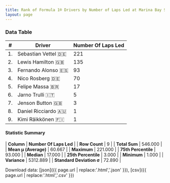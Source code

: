 ```yaml
---
title: Rank of Formula 1® Drivers by Number of Laps Led at Marina Bay Street Circuit
layout: page
---
```


<canvas id="chart" width="400" height="180"></canvas>
<script>
var data = {
    "datasets": [
        {
            "backgroundColor": [
                "#9C8E8D",
                "#9C8E8D",
                "#9C8E8D",
                "#9C8E8D",
                "#9C8E8D",
                "#9C8E8D",
                "#9C8E8D",
                "#9C8E8D",
                "#9C8E8D"
            ],
            "borderColor": [
                "#1D181E",
                "#1D181E",
                "#1D181E",
                "#1D181E",
                "#1D181E",
                "#1D181E",
                "#1D181E",
                "#1D181E",
                "#1D181E"
            ],
            "borderWidth": 1,
            "data": [
                221.0,
                135.0,
                93.0,
                70.0,
                17.0,
                5.0,
                3.0,
                1.0,
                1.0
            ],
            "label": "Number Of Laps Led"
        }
    ],
    "labels": [
        "Sebastian Vettel",
        "Lewis Hamilton",
        "Fernando Alonso",
        "Nico Rosberg",
        "Felipe Massa",
        "Jarno Trulli",
        "Jenson Button",
        "Daniel Ricciardo",
        "Kimi Räikkönen"
    ]
};
var options = {
  legend: {
    display: false
  },
  scales: {
    xAxes: [{
      ticks: {
        beginAtZero: true,
        maxRotation: 180,
        display: window.innerWidth > 800
      }
    }],
    yAxes: [{
      ticks: {
        beginAtZero: true
      }
    }]
  },
  onResize: function(chart, size) {
    chart.options.scales.xAxes[0].ticks.display = size.width > 800;
  }
};
var chart = new Chart("chart", {
    data: data,
    type: 'bar',
    options: options
});
</script>



### Data Table

| # | Driver | Number Of Laps Led |
|--|--|--|
| 1. | Sebastian Vettel 🇩🇪 | 221 |
| 2. | Lewis Hamilton 🇬🇧 | 135 |
| 3. | Fernando Alonso 🇪🇸 | 93 |
| 4. | Nico Rosberg 🇩🇪 | 70 |
| 5. | Felipe Massa 🇧🇷 | 17 |
| 6. | Jarno Trulli 🇮🇹 | 5 |
| 7. | Jenson Button 🇬🇧 | 3 |
| 8. | Daniel Ricciardo 🇦🇺 | 1 |
| 9. | Kimi Räikkönen 🇫🇮 | 1 |

#### Statistic Summary

| **Column** | **Number Of Laps Led** |
| **Row Count** | 9 |
| **Total Sum** | 546.000 |
| **Mean μ (Average)** | 60.667 |
| **Maximum** | 221.000 |
| **75th Percentile** | 93.000 |
| **Median** | 17.000 |
| **25th Percentile** | 3.000 |
| **Minimum** | 1.000 |
| **Variance** | 5312.889 |
| **Standard Deviation σ** | 72.890 |

Download data: [json]({{ page.url | replace:'.html','.json' }}), [csv]({{ page.url | replace:'.html','.csv' }})

